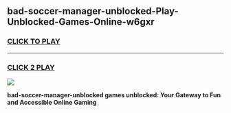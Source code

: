 
## bad-soccer-manager-unblocked-Play-Unblocked-Games-Online-w6gxr
<h3>
<a href="https://premium76.site?title=bad-soccer-manager-unblocked&ref=25A">CLICK TO PLAY</a></h3>
<hr>

<h3>
<a href="https://premium76.site?title=bad-soccer-manager-unblocked&ref=25A">CLICK 2 PLAY</a>
  
</h3>

<a href="https://premium76.site?title=bad-soccer-manager-unblocked&ref=25A"><img src="https://clearcache.store/games.png"></a>


**bad-soccer-manager-unblocked games unblocked: Your Gateway to Fun and Accessible Online Gaming**
